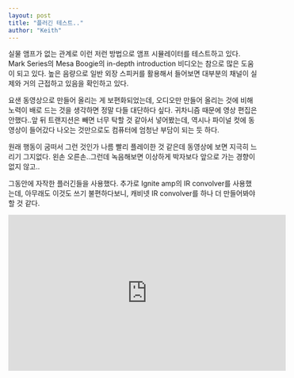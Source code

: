 ```yaml
---
layout: post
title: "플러긴 테스트.."
author: "Keith"
---
```



실물 앰프가 없는 관계로 이런 저런 방법으로 앰프 시뮬레이터를 테스트하고 있다. Mark Series의 Mesa Boogie의 in-depth introduction 비디오는 참으로 많은 도움이 되고 있다. 높은 음량으로 일반 외장 스피커를 활용해서 들어보면 대부분의 채널이 실제와 거의 근접하고 있음을 확인하고 있다. 




요샌 동영상으로 만들어 올리는 게 보편화되었는데, 오디오만 만들어 올리는 것에 비해 노력이 배로 드는 것을 생각하면 정말 다들 대단하다 싶다. 귀차니즘 때문에 영상 편집은 안했다..앞 뒤 트랜지션은 빼면 너무 탁할 것 같아서 넣어봤는데, 역시나 파이널 컷에 동영상이 들어갔다 나오는 것만으로도 컴퓨터에 엄청난 부담이 되는 듯 하다. 




원래 행동이 굼떠서 그런 것인가 나름 빨리 플레이한 것 같은데 동영상에 보면 지극히 느리기 그지없다. 왼손 오른손..그런데 녹음해보면 이상하게 박자보다 앞으로 가는 경향이 없지 않고..




그동안에 자작한 플러긴들을 사용했다. 추가로 Ignite amp의 IR convolver를 사용했는데, 아무래도 이것도 쓰기 불편하다보니, 캐비넷 IR convolver를 하나 더 만들어봐야할 것 같다.










<iframe width="560" height="315" src="https://www.youtube.com/embed/USoVEnNn_F8" frameborder="0" allowfullscreen=""></iframe>








